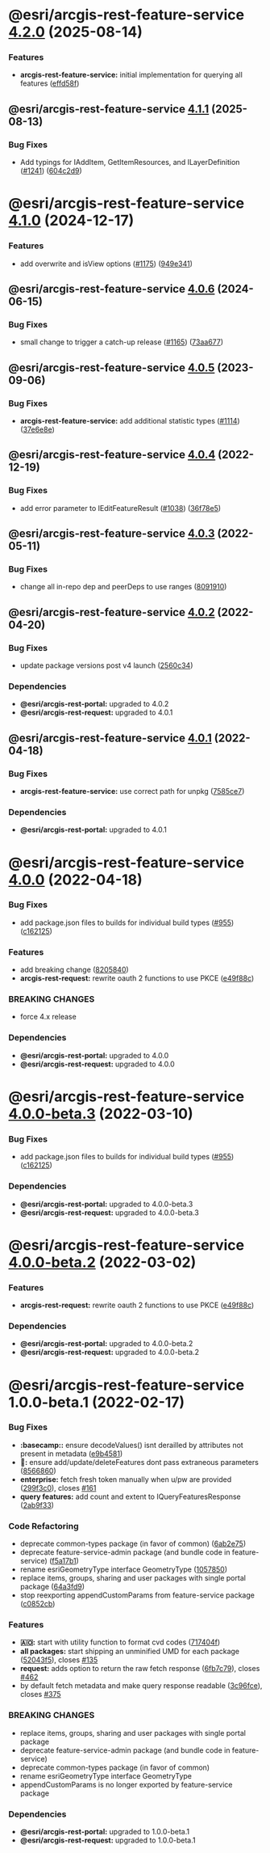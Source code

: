 # @esri/arcgis-rest-feature-service [4.2.0](https://github.com/Esri/arcgis-rest-js/compare/@esri/arcgis-rest-feature-service@4.1.1...@esri/arcgis-rest-feature-service@4.2.0) (2025-08-14)


### Features

* **arcgis-rest-feature-service:** initial implementation for querying all features ([effd58f](https://github.com/Esri/arcgis-rest-js/commit/effd58fa19d9116aee165ddca0384359f22809f2))

## @esri/arcgis-rest-feature-service [4.1.1](https://github.com/Esri/arcgis-rest-js/compare/@esri/arcgis-rest-feature-service@4.1.0...@esri/arcgis-rest-feature-service@4.1.1) (2025-08-13)


### Bug Fixes

* Add typings for IAddItem, GetItemResources, and ILayerDefinition ([#1241](https://github.com/Esri/arcgis-rest-js/issues/1241)) ([604c2d9](https://github.com/Esri/arcgis-rest-js/commit/604c2d97a50ff6512112bdfbc01007b821225b19))

# @esri/arcgis-rest-feature-service [4.1.0](https://github.com/Esri/arcgis-rest-js/compare/@esri/arcgis-rest-feature-service@4.0.6...@esri/arcgis-rest-feature-service@4.1.0) (2024-12-17)


### Features

* add overwrite and isView options ([#1175](https://github.com/Esri/arcgis-rest-js/issues/1175)) ([949e341](https://github.com/Esri/arcgis-rest-js/commit/949e34102b0bedc4b0d8f4ac1741ecdc3b883bd4))

## @esri/arcgis-rest-feature-service [4.0.6](https://github.com/Esri/arcgis-rest-js/compare/@esri/arcgis-rest-feature-service@4.0.5...@esri/arcgis-rest-feature-service@4.0.6) (2024-06-15)


### Bug Fixes

* small change to trigger a catch-up release ([#1165](https://github.com/Esri/arcgis-rest-js/issues/1165)) ([73aa677](https://github.com/Esri/arcgis-rest-js/commit/73aa677da71f534bc8dcf6ae04c95b1d1491c4d2))

## @esri/arcgis-rest-feature-service [4.0.5](https://github.com/Esri/arcgis-rest-js/compare/@esri/arcgis-rest-feature-service@4.0.4...@esri/arcgis-rest-feature-service@4.0.5) (2023-09-06)


### Bug Fixes

* **arcgis-rest-feature-service:** add additional statistic types ([#1114](https://github.com/Esri/arcgis-rest-js/issues/1114)) ([37e6e8e](https://github.com/Esri/arcgis-rest-js/commit/37e6e8e97b279397fb7da5cc0b5faadb66b7f50d))

## @esri/arcgis-rest-feature-service [4.0.4](https://github.com/Esri/arcgis-rest-js/compare/@esri/arcgis-rest-feature-service@4.0.3...@esri/arcgis-rest-feature-service@4.0.4) (2022-12-19)


### Bug Fixes

* add error parameter to IEditFeatureResult ([#1038](https://github.com/Esri/arcgis-rest-js/issues/1038)) ([36f78e5](https://github.com/Esri/arcgis-rest-js/commit/36f78e5d5ee98674af942b79338cd5a9427ea259))

## @esri/arcgis-rest-feature-service [4.0.3](https://github.com/Esri/arcgis-rest-js/compare/@esri/arcgis-rest-feature-service@4.0.2...@esri/arcgis-rest-feature-service@4.0.3) (2022-05-11)


### Bug Fixes

* change all in-repo dep and peerDeps to use ranges ([8091910](https://github.com/Esri/arcgis-rest-js/commit/809191013b56dd71c394db13e6657301fce9f30f))

## @esri/arcgis-rest-feature-service [4.0.2](https://github.com/Esri/arcgis-rest-js/compare/@esri/arcgis-rest-feature-service@4.0.1...@esri/arcgis-rest-feature-service@4.0.2) (2022-04-20)


### Bug Fixes

* update package versions post v4 launch ([2560c34](https://github.com/Esri/arcgis-rest-js/commit/2560c34b77e718ed2dd95411d1aabcf2a9d9cb57))





### Dependencies

* **@esri/arcgis-rest-portal:** upgraded to 4.0.2
* **@esri/arcgis-rest-request:** upgraded to 4.0.1

## @esri/arcgis-rest-feature-service [4.0.1](https://github.com/Esri/arcgis-rest-js/compare/@esri/arcgis-rest-feature-service@4.0.0...@esri/arcgis-rest-feature-service@4.0.1) (2022-04-18)


### Bug Fixes

* **arcgis-rest-feature-service:** use correct path for unpkg ([7585ce7](https://github.com/Esri/arcgis-rest-js/commit/7585ce73201d0a7b47f7f533db2fc07e45c36b9a))





### Dependencies

* **@esri/arcgis-rest-portal:** upgraded to 4.0.1

# @esri/arcgis-rest-feature-service [4.0.0](https://github.com/Esri/arcgis-rest-js/compare/@esri/arcgis-rest-feature-service@3.4.3...@esri/arcgis-rest-feature-service@4.0.0) (2022-04-18)


### Bug Fixes

* add package.json files to builds for individual build types ([#955](https://github.com/Esri/arcgis-rest-js/issues/955)) ([c162125](https://github.com/Esri/arcgis-rest-js/commit/c16212594f0b914425548be5d61d7435d54a2718))


### Features

* add breaking change ([8205840](https://github.com/Esri/arcgis-rest-js/commit/8205840d81106173fdb1fe3750822e1754611c3b))
* **arcgis-rest-request:** rewrite oauth 2 functions to use PKCE ([e49f88c](https://github.com/Esri/arcgis-rest-js/commit/e49f88c700694aed472733527124c4d0d54e45d6))


### BREAKING CHANGES

* force 4.x release





### Dependencies

* **@esri/arcgis-rest-portal:** upgraded to 4.0.0
* **@esri/arcgis-rest-request:** upgraded to 4.0.0

# @esri/arcgis-rest-feature-service [4.0.0-beta.3](https://github.com/Esri/arcgis-rest-js/compare/@esri/arcgis-rest-feature-service@4.0.0-beta.2...@esri/arcgis-rest-feature-service@4.0.0-beta.3) (2022-03-10)


### Bug Fixes

* add package.json files to builds for individual build types ([#955](https://github.com/Esri/arcgis-rest-js/issues/955)) ([c162125](https://github.com/Esri/arcgis-rest-js/commit/c16212594f0b914425548be5d61d7435d54a2718))





### Dependencies

* **@esri/arcgis-rest-portal:** upgraded to 4.0.0-beta.3
* **@esri/arcgis-rest-request:** upgraded to 4.0.0-beta.3

# @esri/arcgis-rest-feature-service [4.0.0-beta.2](https://github.com/Esri/arcgis-rest-js/compare/@esri/arcgis-rest-feature-service@4.0.0-beta.1...@esri/arcgis-rest-feature-service@4.0.0-beta.2) (2022-03-02)


### Features

* **arcgis-rest-request:** rewrite oauth 2 functions to use PKCE ([e49f88c](https://github.com/Esri/arcgis-rest-js/commit/e49f88c700694aed472733527124c4d0d54e45d6))





### Dependencies

* **@esri/arcgis-rest-portal:** upgraded to 4.0.0-beta.2
* **@esri/arcgis-rest-request:** upgraded to 4.0.0-beta.2

# @esri/arcgis-rest-feature-service 1.0.0-beta.1 (2022-02-17)


### Bug Fixes

* **:basecamp::** ensure decodeValues() isnt derailled by attributes not present in metadata ([e9b4581](https://github.com/Esri/arcgis-rest-js/commit/e9b4581fe803757d146fb1b63a5fa51d74a3b8a9))
* **:bathtub::** ensure add/update/deleteFeatures dont pass extraneous parameters ([8566860](https://github.com/Esri/arcgis-rest-js/commit/8566860554beb32e87c4b9b28b40138b7ac70b80))
* **enterprise:** fetch fresh token manually when u/pw are provided ([299f3c0](https://github.com/Esri/arcgis-rest-js/commit/299f3c0da043b74113310cba9a3e9a0f77afa921)), closes [#161](https://github.com/Esri/arcgis-rest-js/issues/161)
* **query features:** add count and extent to IQueryFeaturesResponse ([2ab9f33](https://github.com/Esri/arcgis-rest-js/commit/2ab9f339f746e79beb06301e2c5e967d8c5135a2))


### Code Refactoring

* deprecate common-types package (in favor of common) ([6ab2e75](https://github.com/Esri/arcgis-rest-js/commit/6ab2e75a3b57ce77391da7f2a16ab57a3e781000))
* deprecate feature-service-admin package (and bundle code in feature-service) ([f5a17b1](https://github.com/Esri/arcgis-rest-js/commit/f5a17b1c93e1e5d2efd62c957bba0203088aa57a))
* rename esriGeometryType interface GeometryType ([1057850](https://github.com/Esri/arcgis-rest-js/commit/1057850012203f38def46568b1cad20ed5568f2b))
* replace items, groups, sharing and user packages with single portal package ([64a3fd9](https://github.com/Esri/arcgis-rest-js/commit/64a3fd9a8a6824d388acb773ca0ffe8900e476f8))
* stop reexporting appendCustomParams from feature-service package ([c0852cb](https://github.com/Esri/arcgis-rest-js/commit/c0852cbe9eb43e0a872498f639a0f3276ad7c5be))


### Features

* **:angola::** start with utility function to format cvd codes ([717404f](https://github.com/Esri/arcgis-rest-js/commit/717404f9827ebe4282fb43ace7df048a6ab679b1))
* **all packages:** start shipping an unminified UMD for each package ([52043f5](https://github.com/Esri/arcgis-rest-js/commit/52043f5b702aca699f62abf8054582286e258ba5)), closes [#135](https://github.com/Esri/arcgis-rest-js/issues/135)
* **request:** adds option to return the raw fetch response ([6fb7c79](https://github.com/Esri/arcgis-rest-js/commit/6fb7c792f4aab585a06bb1178b41a8687eabc419)), closes [#462](https://github.com/Esri/arcgis-rest-js/issues/462)
* by default fetch metadata and make query response readable ([3c96fce](https://github.com/Esri/arcgis-rest-js/commit/3c96fce874f82d0cf56294b7b665cc87980ef5f8)), closes [#375](https://github.com/Esri/arcgis-rest-js/issues/375)


### BREAKING CHANGES

* replace items, groups, sharing and user packages with single portal package
* deprecate feature-service-admin package (and bundle code in feature-service)
* deprecate common-types package (in favor of common)
* rename esriGeometryType interface GeometryType
* appendCustomParams is no longer exported by feature-service package





### Dependencies

* **@esri/arcgis-rest-portal:** upgraded to 1.0.0-beta.1
* **@esri/arcgis-rest-request:** upgraded to 1.0.0-beta.1
